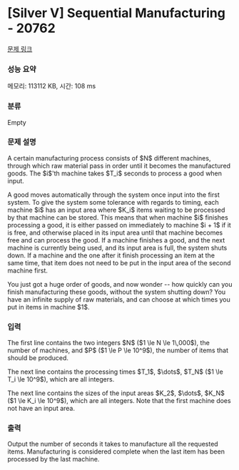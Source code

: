 # [Silver V] Sequential Manufacturing - 20762 

[문제 링크](https://www.acmicpc.net/problem/20762) 

### 성능 요약

메모리: 113112 KB, 시간: 108 ms

### 분류

Empty

### 문제 설명

<p>A certain manufacturing process consists of $N$ different machines, through which raw material pass in order until it becomes the manufactured goods. The $i$'th machine takes $T_i$ seconds to process a good when input.</p>

<p>A good moves automatically through the system once input into the first system. To give the system some tolerance with regards to timing, each machine $i$ has an input area where $K_i$ items waiting to be processed by that machine can be stored. This means that when machine $i$ finishes processing a good, it is either passed on immediately to machine $i + 1$ if it is free, and otherwise placed in its input area until that machine becomes free and can process the good. If a machine finishes a good, and the next machine is currently being used, and its input area is full, the system shuts down. If a machine and the one after it finish processing an item at the same time, that item does not need to be put in the input area of the second machine first.</p>

<p>You just got a huge order of goods, and now wonder -- how quickly can you finish manufacturing these goods, without the system shutting down? You have an infinite supply of raw materials, and can choose at which times you put in items in machine $1$.</p>

### 입력 

 <p>The first line contains the two integers $N$ ($1 \le N \le 1\,000$), the number of machines, and $P$ ($1 \le P \le 10^9$), the number of items that should be produced.</p>

<p>The next line contains the processing times $T_1$, $\dots$, $T_N$ ($1 \le T_i \le 10^9$), which are all integers.</p>

<p>The next line contains the sizes of the input areas $K_2$, $\dots$, $K_N$ ($1 \le K_i \le 10^9$), which are all integers. Note that the first machine does not have an input area.</p>

### 출력 

 <p>Output the number of seconds it takes to manufacture all the requested items. Manufacturing is considered complete when the last item has been processed by the last machine.</p>

